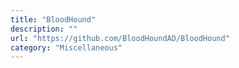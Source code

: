 ```yaml
---
title: "BloodHound"
description: ""
url: "https://github.com/BloodHoundAD/BloodHound"
category: "Miscellaneous"
---
```


